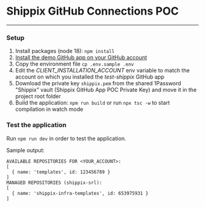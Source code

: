 # Shippix GitHub Connections POC

---

### Setup

1. Install packages (node 18): ```npm install```
2. [Install the demo GitHub app on your GitHub account](https://github.com/apps/test-shippix/installations/new)
3. Copy the environment file ```cp .env.sample .env```
4. Edit the *CLIENT_INSTALLATION_ACCOUNT* env variable to match the account on which you installed the *test-shippix* GitHub app
5. Download the private key `shippix.pem` from the shared 1Password "Shippix" vault (Shippix GitHub App POC Private Key) and move it in the project root folder
6. Build the application: ```npm run build``` or run ```npx tsc -w``` to start compilation in watch mode


### Test the application

Run ```npm run dev``` in order to test the application.

Sample output:

```
AVAILABLE REPOSITORIES FOR <YOUR_ACCOUNT>:
[
  { name: 'templates', id: 123456789 }
]
MANAGED REPOSITORIES (shippix-srl):
[
  { name: 'shippix-infra-templates', id: 653975931 }
]
```

